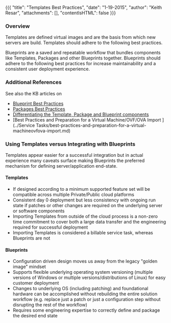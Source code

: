 {{{
  "title": "Templates Best Practices",
  "date": "1-19-2015",
  "author": "Keith Resar",
  "attachments": [],
  "contentIsHTML": false
}}}

### Overview

Templates are defined virtual images and are the basis from which new servers are build.  Templates should adhere to the following best practices.

Blueprints are a saved and repeatable workflow that bundles components like Templates, Packages and other Blueprints together.  Blueprints should adhere to the following best practices for increase maintainability and a consistent user deployment experience.

### Additional References

See also the KB articles on

- [Blueprint Best Practices](blueprints-best-practices.md)
- [Packages Best Practices](packages-best-practices.md)
- [Differentiating the Template, Package and Blueprint components](understanding-the-difference-between-templates-blueprints-and-packages.md)
- [Best Practices and Preparation for a Virtual Machine/OVF/OVA Import ](../Service Tasks/best-practices-and-preparation-for-a-virtual-machineovfova-import.md)

### Using Templates versus Integrating with Blueprints

Templates appear easier for a successful integration but in actual experience many caveats surface making Blueprints the preferred mechanism for defining server/application end-state.

#### Templates

- If designed according to a minimum supported feature set will be compatible across multiple Private/Public cloud platforms
- Consistent day 0 deployment but less consistency with ongoing run state if patches or other changes are required on the underlying server or software components
- Importing Templates from outside of the cloud process is a non-zero time commitment to cover both a large data transfer and the engineering required for successful deployment
- Importing Templates is considered a billable service task, whereas Blueprints are not

#### Blueprints

- Configuration driven design moves us away from the legacy "golden image" mindset
- Supports flexible underlying operating system versioning (multiple versions of Windows or multiple versions/distributions of Linux) for easy customer deployment
- Changes to underlying OS (including patching) and foundational hardware can be accomplished without rebuilding the entire solution workflow (e.g. replace just a patch or just a configuration step without disrupting the rest of the workflow)
- Requires some engineering expertise to correctly define and package the desired end state
